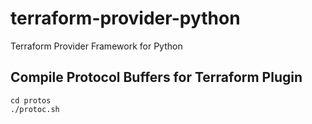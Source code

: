 # terraform-provider-python

Terraform Provider Framework for Python

## Compile Protocol Buffers for Terraform Plugin

```shell
cd protos
./protoc.sh
```
